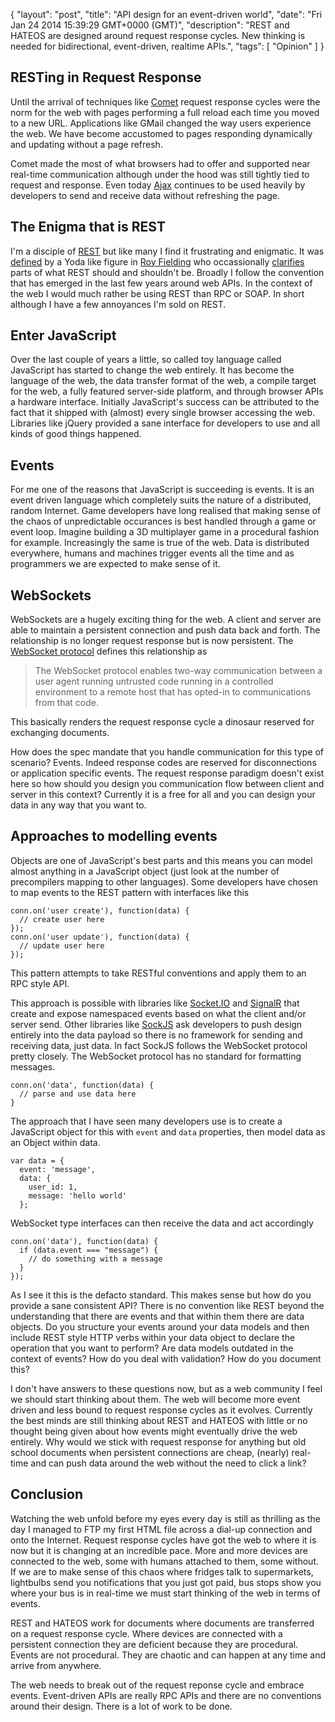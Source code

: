 {
  "layout": "post",
  "title": "API design for an event-driven world",
  "date": "Fri Jan 24 2014 15:39:29 GMT+0000 (GMT)",
  "description": "REST and HATEOS are designed around request response cycles. New thinking is needed for bidirectional, event-driven, realtime APIs.",
  "tags": [
    "Opinion"
  ]
}

## RESTing in Request Response

Until the arrival of techniques like [Comet][4] request response cycles were the norm for the web with pages performing a full reload each time you moved to a new URL. Applications like GMail changed the way users experience the web. We have become accustomed to pages responding dynamically and updating without a page refresh. 

Comet made the most of what browsers had to offer and supported near real-time communication although under the hood was still tightly tied to request and response. Even today [Ajax][5] continues to be used heavily by developers to send and receive data without refreshing the page.

## The Enigma that is REST

I'm a disciple of [REST][6] but like many I find it frustrating and enigmatic. It was [defined][9] by a Yoda like figure in [Roy Fielding][8] who occassionally [clarifies][10] parts of what REST should and shouldn't be. Broadly I follow the convention that has emerged in the last few years around web APIs. In the context of the web I would much rather be using REST than RPC or SOAP. In short although I have a few annoyances I'm sold on REST.

## Enter JavaScript

Over the last couple of years a little, so called toy language called JavaScript has started to change the web entirely. It has become the language of the web, the data transfer format of the web, a compile target for the web, a fully featured server-side platform, and through browser APIs a hardware interface. Initially JavaScript's success can be attributed to the fact that it shipped with (almost) every single browser accessing the web. Libraries like jQuery provided a sane interface for developers to use and all kinds of good things happened. 

## Events

For me one of the reasons that JavaScript is succeeding is events. It is an event driven language which completely suits the nature of a distributed, random Internet. Game developers have long realised that making sense of the chaos of unpredictable occurances is best handled through a game or event loop. Imagine building a 3D multiplayer game in a procedural fashion for example. Increasingly the same is true of the web. Data is distributed everywhere, humans and machines trigger events all the time and as programmers we are expected to make sense of it. 

## WebSockets

WebSockets are a hugely exciting thing for the web. A client and server are able to maintain a persistent connection and push data back and forth. The relationship is no longer request response but is now persistent. The [WebSocket protocol][7] defines this relationship as

> The WebSocket protocol enables two-way communication between a user
> agent running untrusted code running in a controlled environment to a
> remote host that has opted-in to communications from that code.

This basically renders the request response cycle a dinosaur reserved for exchanging documents.

How does the spec mandate that you handle communication for this type of scenario? Events. Indeed response codes are reserved for disconnections or application specific events. The request response paradigm doesn't exist here so how should you design you communication flow between client and server in this context? Currently it is a free for all and you can design your data in any way that you want to.

## Approaches to modelling events

Objects are one of JavaScript's best parts and this means you can model almost anything in a JavaScript object (just look at the number of precompilers mapping to other languages). Some developers have chosen to map events to the REST pattern with interfaces like this


    conn.on('user create'), function(data) {
      // create user here      
    });
    conn.on('user update'), function(data) {
      // update user here      
    });

This pattern attempts to take RESTful conventions and apply them to an RPC style API.

This approach is possible with libraries like [Socket.IO][1] and [SignalR][2] that create and expose namespaced events based on what the client and/or server send. Other libraries like [SockJS][3] ask developers to push design entirely into the data payload so there is no framework for sending and receiving data, just data. In fact SockJS follows the WebSocket protocol pretty closely. The WebSocket protocol has no standard for formatting messages. 

    conn.on('data', function(data) {
      // parse and use data here
    }

The approach that I have seen many developers use is to create a JavaScript object for this with `event` and `data` properties, then model data as an Object within data.

    var data = { 
      event: 'message', 
      data: { 
        user_id: 1, 
        message: 'hello world' 
      };

WebSocket type interfaces can then receive the data and act accordingly

    conn.on('data'), function(data) {
      if (data.event === "message") {
        // do something with a message
      }
    });
    
As I see it this is the defacto standard. This makes sense but how do you provide a sane consistent API? There is no convention like REST beyond the understanding that there are events and that within them there are data objects. Do you structure your events around your data models and then include REST style HTTP verbs within your data object to declare the operation that you want to perform? Are data models outdated in the context of events? How do you deal with validation? How do you document this? 

I don't have answers to these questions now, but as a web community I feel we should start thinking about them. The web will become more event driven and less bound to request response cycles as it evolves. Currently the best minds are still thinking about REST and HATEOS with little or no thought being given about how events might eventually drive the web entirely. Why would we stick with request response for anything but old school documents when persistent connections are cheap, (nearly) real-time and can push data around the web without the need to click a link? 

## Conclusion

Watching the web unfold before my eyes every day is still as thrilling as the day I managed to FTP my first HTML file across a dial-up connection and onto the Internet. Request response cycles have got the web to where it is now but it is changing at an incredible pace. More and more devices are connected to the web, some with humans attached to them, some without. If we are to make sense of this chaos where fridges talk to supermarkets, lightbulbs send you notifications that you just got paid, bus stops show you where your bus is in real-time we must start thinking of the web in terms of events.

REST and HATEOS work for documents where documents are transferred on a request response cycle. Where devices are connected with a persistent connection they are deficient because they are procedural. Events are not procedural. They are chaotic and can happen at any time and arrive from anywhere. 

The web needs to break out of the request reponse cycle and embrace events. Event-driven APIs are really RPC APIs and there are no conventions around their design. There is a lot of work to be done. 

[1]: http://socket.io/
[2]: http://signalr.net/
[3]: https://github.com/sockjs
[4]: https://en.wikipedia.org/wiki/Comet_(programming)
[5]: https://en.wikipedia.org/wiki/Ajax_(programming)
[6]: https://en.wikipedia.org/wiki/REST
[7]: http://www.whatwg.org/specs/web-socket-protocol/
[8]: http://roy.gbiv.com/
[9]: http://www.ics.uci.edu/~fielding/pubs/dissertation/rest_arch_style.htm
[10]: http://roy.gbiv.com/untangled/2008/rest-apis-must-be-hypertext-driven
